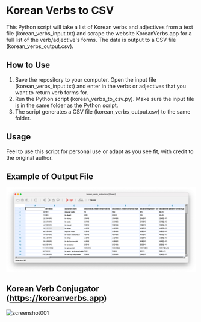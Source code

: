 # Korean Verbs to CSV

This Python script will take a list of Korean verbs and adjectives from a text file (korean_verbs_input.txt) and scrape the website KoreanVerbs.app for a full list of the verb/adjective's forms. The data is output to a CSV file (korean_verbs_output.csv).

## How to Use

1. Save the repository to your computer. Open the input file (korean_verbs_input.txt) and enter in the verbs or adjectives that you want to return verb forms for.
2. Run the Python script (korean_verbs_to_csv.py). Make sure the input file is in the same folder as the Python script.
3. The script generates a CSV file (korean_verbs_output.csv) to the same folder.

## Usage

Feel to use this script for personal use or adapt as you see fit, with credit to the original author.

## Example of Output File

![screenshot002](screenshot002.png)

## Korean Verb Conjugator (https://koreanverbs.app)

![screenshot001](https://user-images.githubusercontent.com/94775766/142752064-dc84db55-8ffb-42f7-b4bd-edacf0262b47.png)
